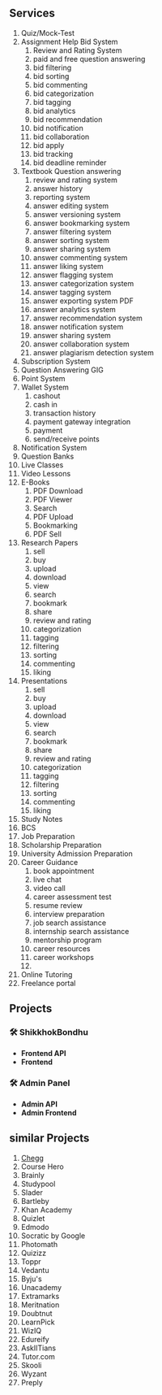 ## Services

1. Quiz/Mock-Test
2. Assignment Help Bid System
   1. Review and Rating System
   2. paid and free question answering
   3. bid filtering
   4. bid sorting
   5. bid commenting
   6. bid categorization
   7. bid tagging
   8. bid analytics
   9. bid recommendation
   10. bid notification
   11. bid collaboration
   12. bid apply
   13. bid tracking
   14. bid deadline reminder
3. Textbook Question answering
   1. review and rating system
   2. answer history
   3. reporting system
   4. answer editing system
   5. answer versioning system
   6. answer bookmarking system
   7. answer filtering system
   8. answer sorting system
   9. answer sharing system
   10. answer commenting system
   11. answer liking system
   12. answer flagging system
   13. answer categorization system
   14. answer tagging system
   15. answer exporting system PDF
   16. answer analytics system
   17. answer recommendation system
   18. answer notification system
   19. answer sharing system
   20. answer collaboration system
   21. answer plagiarism detection system
4. Subscription System
5. Question Answering GIG
6. Point System
7. Wallet System
   1. cashout
   2. cash in
   3. transaction history
   4. payment gateway integration
   5. payment
   6. send/receive points
8. Notification System
9. Question Banks
10. Live Classes
11. Video Lessons
12. E-Books
    1. PDF Download
    2. PDF Viewer
    3. Search
    4. PDF Upload
    5. Bookmarking
    6. PDF Sell
13. Research Papers
    1. sell
    2. buy
    3. upload
    4. download
    5. view
    6. search
    7. bookmark
    8. share
    9. review and rating
    10. categorization
    11. tagging
    12. filtering
    13. sorting
    14. commenting
    15. liking
14. Presentations
    1. sell
    2. buy
    3. upload
    4. download
    5. view
    6. search
    7. bookmark
    8. share
    9. review and rating
    10. categorization
    11. tagging
    12. filtering
    13. sorting
    14. commenting
    15. liking
15. Study Notes
16. BCS
17. Job Preparation
18. Scholarship Preparation
19. University Admission Preparation
20. Career Guidance
    1. book appointment
    2. live chat
    3. video call
    4. career assessment test
    5. resume review
    6. interview preparation
    7. job search assistance
    8. internship search assistance
    9. mentorship program
    10. career resources
    11. career workshops
    12. 
21. Online Tutoring
22. Freelance portal    


## Projects

### 🛠️ ShikkhokBondhu
* **Frontend API**
* **Frontend**

### 🛠️ Admin Panel
* **Admin API**
* **Admin Frontend**



## similar Projects
1. [Chegg](https://www.chegg.com)
2. Course Hero
3. Brainly
4. Studypool
5. Slader
6. Bartleby
7. Khan Academy
8. Quizlet
9. Edmodo
10. Socratic by Google
11. Photomath
12. Quizizz
13. Toppr
14. Vedantu
15. Byju's
16. Unacademy
17. Extramarks
18. Meritnation
19. Doubtnut
20. LearnPick
21. WizIQ
22. Edureify
23. AskIITians
24. Tutor.com
25. Skooli
26. Wyzant
27. Preply